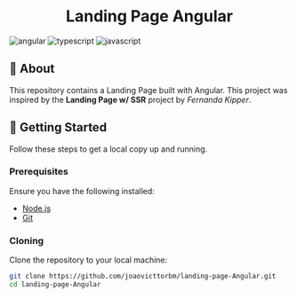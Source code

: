 [JAVASCRIPT__BADGE]: https://img.shields.io/badge/Javascript-000?style=for-the-badge&logo=javascript
[TYPESCRIPT__BADGE]: https://img.shields.io/badge/typescript-D4FAFF?style=for-the-badge&logo=typescript
[ANGULAR__BADGE]: https://img.shields.io/badge/Angular-red?style=for-the-badge&logo=angular
[PROJECT__BADGE]: https://img.shields.io/badge/📱Visit_this_project-000?style=for-the-badge&logo=project
[PROJECT__URL]: https://landing-page-ssr.vercel.app/

<h1 align="center" style="font-weight: bold;">Landing Page Angular</h1>

![angular][ANGULAR__BADGE]
![typescript][TYPESCRIPT__BADGE]
![javascript][JAVASCRIPT__BADGE]

<h2 id="about">📌 About</h2>

This repository contains a Landing Page built with Angular. This project was inspired by the **Landing Page w/ SSR** project by *Fernanda Kipper*. 

<h2 id="getting-started">🚀 Getting Started</h2>

Follow these steps to get a local copy up and running.

<h3>Prerequisites</h3>

Ensure you have the following installed:
- [Node.js](https://nodejs.org/)
- [Git](https://git-scm.com/)

<h3>Cloning</h3>

Clone the repository to your local machine:

```bash
git clone https://github.com/joaovicttorbm/landing-page-Angular.git
cd landing-page-Angular

